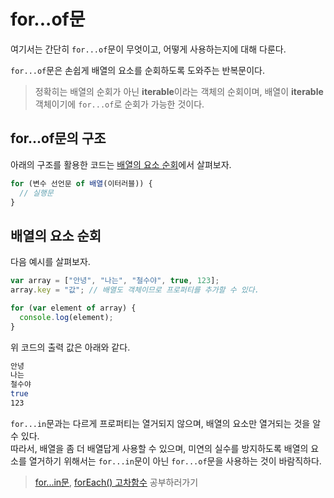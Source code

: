 # for...of문
여기서는 간단히 ```for...of```문이 무엇이고, 어떻게 사용하는지에 대해 다룬다.

```for...of```문은 손쉽게 배열의 요소를 순회하도록 도와주는 반복문이다.

> 정확히는 배열의 순회가 아닌 **iterable**이라는 객체의 순회이며, 배열이 **iterable** 객체이기에 ```for...of```로 순회가 가능한 것이다.

## for...of문의 구조
아래의 구조를 활용한 코드는 <a href=#배열의-요소-순회>배열의 요소 순회</a>에서 살펴보자.
```js
for (변수 선언문 of 배열(이터러블)) {
  // 실행문
}
```

## 배열의 요소 순회
다음 예시를 살펴보자.
```js
var array = ["안녕", "나는", "철수야", true, 123];
array.key = "값"; // 배열도 객체이므로 프로퍼티를 추가할 수 있다.

for (var element of array) {
  console.log(element);
}
```

위 코드의 출력 값은 아래와 같다.
```sh
안녕
나는
철수야
true
123
```

```for...in```문과는 다르게 프로퍼티는 열거되지 않으며, 배열의 요소만 열거되는 것을 알 수 있다.  
따라서, 배열을 좀 더 배열답게 사용할 수 있으며, 미연의 실수를 방지하도록 배열의 요소를 열거하기 위해서는 ```for...in```문이 아닌 ```for...of```문을 사용하는 것이 바람직하다.

> [for...in문](https://github.com/woorim960/modern-javascript-from-amateur-to-pro/blob/master/1.0.0%20%EC%95%84%EB%A7%88%EC%B6%94%EC%96%B4/1.%EC%8B%AD2.0%20%EB%B3%B4%EB%84%88%EC%8A%A4%20%7C%20for%EC%9D%98%20%EC%A2%85%EB%A5%98/1.12.1%20for...in%20%EB%AC%B8.md#%EA%B0%9D%EC%B2%B4%EC%9D%98-%ED%94%84%EB%A1%9C%ED%8D%BC%ED%8B%B0-%EC%97%B4%EA%B1%B0), [forEach() 고차함수](https://github.com/woorim960/modern-javascript-from-amateur-to-pro/blob/master/1.0.0%20%EC%95%84%EB%A7%88%EC%B6%94%EC%96%B4/1.%EC%8B%AD2.0%20%EB%B3%B4%EB%84%88%EC%8A%A4%20%7C%20for%EC%9D%98%20%EC%A2%85%EB%A5%98/1.12.3%20forEach%20%EA%B3%A0%EC%B0%A8%ED%95%A8%EC%88%98.md) 공부하러가기
